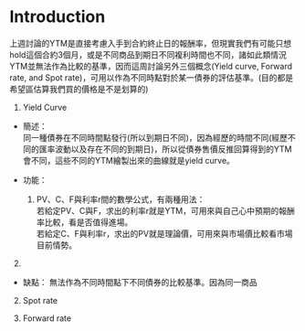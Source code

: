 # Introduction
上週討論的YTM是直接考慮入手到合約終止日的報酬率，但現實我們有可能只想hold這個合約3個月，或是不同商品到期日不同複利時間也不同，諸如此類情況YTM並無法作為比較的基準，因而這周討論另外三個概念(Yield curve, Forward rate, and Spot rate)，可用以作為不同時點對於某一債券的評估基準。(目的都是希望區估算我們買的價格是不是划算的)<br />

1. Yield Curve <br />
* 簡述：<br />
同一種債券在不同時間點發行(所以到期日不同)，因為經歷的時間不同(經歷不同的匯率波動以及存在不同的到期日)，所以從債券售價反推回算得到的YTM會不同，這些不同的YTM繪製出來的曲線就是yield curve。<br />

* 功能：
   1. PV、C、F與利率r間的數學公式，有兩種用法：<br />
   若給定PV、C與F，求出的利率r就是YTM，可用來與自己心中預期的報酬率比較，看是否值得進場。<br />
   若給定C、F與利率r，求出的PV就是理論價，可用來與市場價比較看市場目前情勢。<br />

2) 
* 缺點：
無法作為不同時間點下不同債券的比較基準。因為同一商品

2. Spot rate <br />




3. Forward rate <br />



